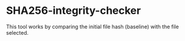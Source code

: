 # SHA256-integrity-checker
This tool works by comparing the initial file hash (baseline) with the file selected.
